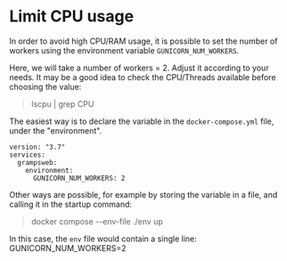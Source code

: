 # Limit CPU usage

In order to avoid high CPU/RAM usage, it is possible to set the number of workers
using the environment variable `GUNICORN_NUM_WORKERS`.

Here, we will take a number of workers = 2. Adjust it according to your needs.
It may be a good idea to check the CPU/Threads available before choosing the value:

> lscpu | grep CPU

The easiest way is to declare the variable in the `docker-compose.yml` file,
under the "environment".

```
version: "3.7"
services:
  grampsweb:
    environment:
      GUNICORN_NUM_WORKERS: 2
```

Other ways are possible, for example by storing the variable in a file, 
and calling it in the startup command:

> docker compose --env-file ./env up

In this case, the `env` file would contain a single line: GUNICORN_NUM_WORKERS=2